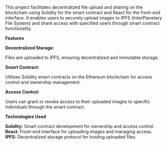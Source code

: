 This project facilitates decentralized file upload and sharing on the blockchain using Solidity for the smart contract and React for the front-end interface. It enables users to securely upload images to IPFS (InterPlanetary File System) and share access with specified users through smart contract functionality.

**Features**

**Decentralized Storage:**

Files are uploaded to IPFS, ensuring decentralized and immutable storage.

**Smart Contract:**

Utilizes Solidity smart contracts on the Ethereum blockchain for access control and ownership management.

**Access Control:**

Users can grant or revoke access to their uploaded images to specific individuals through the smart contract.

**Technologies Used**

**Solidity:** Smart contract development for ownership and access control.
**React**: Front-end interface for uploading images and managing access.
**IPFS:** Decentralized storage protocol for hosting uploaded files.
